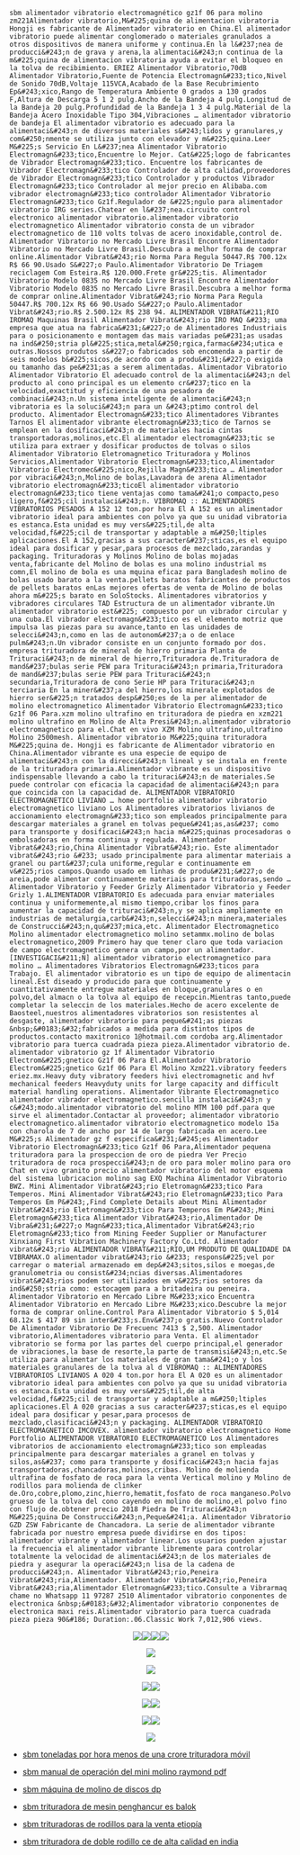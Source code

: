 
```
sbm alimentador vibratorio electromagnético gz1f 06 para molino zm221Alimentador vibratorio,M&#225;quina de alimentacion vibratoria Hongji es fabricante de Alimentador vibratorio en China.El alimentador vibratorio puede alimentar conglomerado o materiales granulados a otros dispositivos de manera uniforme y continua.En la l&#237;nea de producci&#243;n de grava y arena,la alimentaci&#243;n continua de la m&#225;quina de alimentacion vibratoria ayuda a evitar el bloqueo en la tolva de recibimiento. ERIEZ Alimentador Vibratorio,70dB Alimentador Vibratorio,Fuente de Potencia Electromagn&#233;tico,Nivel de Sonido 70dB,Voltaje 115VCA,Acabado de la Base Recubrimiento Ep&#243;xico,Rango de Temperatura Ambiente 0 grados a 130 grados F,Altura de Descarga 5 1 2 pulg.Ancho de la Bandeja 4 pulg.Longitud de la Bandeja 20 pulg.Profundidad de la Bandeja 1 3 4 pulg.Material de la Bandeja Acero Inoxidable Tipo 304,Vibraciones … alimentador vibratorio de bandeja El alimentador vibratorio es adecuado para la alimentaci&#243;n de diversos materiales s&#243;lidos y granulares,y com&#250;nmente se utiliza junto con elevador y m&#225;quina.Leer M&#225;s Servicio En L&#237;nea Alimentador Vibratorio Electromagn&#233;tico,Encuentre lo Mejor. Cat&#225;logo de fabricantes de Vibrador Electromagn&#233;tico. Encuentre los fabricantes de Vibrador Electromagn&#233;tico Controlador de alta calidad,proveedores de Vibrador Electromagn&#233;tico Controlador y productos Vibrador Electromagn&#233;tico Controlador al mejor precio en Alibaba.com vibrador electromagn&#233;tico controlador Alimentador Vibratorio Electromagn&#233;tico Gz1f.Regulador de &#225;ngulo para alimentador vibratorio IRG series.Chatear en l&#237;nea.circuito control electronico alimentador vibratorio.alimentador vibratorio electromagnetico Alimentador vibratorio consta de un vibrador electromagnetico de 110 volts tolvas de acero inoxidable,control de. Alimentador Vibratorio no Mercado Livre Brasil Encontre Alimentador Vibratorio no Mercado Livre Brasil.Descubra a melhor forma de comprar online.Alimentador Vibrat&#243;rio Norma Para Regula 50447.R$ 700.12x R$ 66 90.Usado S&#227;o Paulo.Alimentador Vibratorio De Triagem reciclagem Com Esteira.R$ 120.000.Frete gr&#225;tis. Alimentador Vibratorio Modelo 0835 no Mercado Livre Brasil Encontre Alimentador Vibratorio Modelo 0835 no Mercado Livre Brasil.Descubra a melhor forma de comprar online.Alimentador Vibrat&#243;rio Norma Para Regula 50447.R$ 700.12x R$ 66 90.Usado S&#227;o Paulo.Alimentador Vibrat&#243;rio.R$ 2.500.12x R$ 238 94. ALIMENTADOR VIBRAT&#211;RIO IROMAQ Maquinas Brasil Alimentador Vibrat&#243;rio IRO MAQ &#233; uma empresa que atua na fabrica&#231;&#227;o de Alimentadores Industriais para o posicionamento e montagem das mais variadas pe&#231;as usadas na ind&#250;stria pl&#225;stica,metal&#250;rgica,farmac&#234;utica e outras.Nossos produtos s&#227;o fabricados sob encomenda a partir de seis modelos b&#225;sicos,de acordo com a produ&#231;&#227;o exigida ou tamanho das pe&#231;as a serem alimentadas. Alimentador Vibratorio Alimentador Vibratorio El adecuado control de la alimentaci&#243;n del producto al cono principal es un elemento cr&#237;tico en la velocidad,exactitud y eficiencia de una pesadora de combinaci&#243;n.Un sistema inteligente de alimentaci&#243;n vibratoria es la soluci&#243;n para un &#243;ptimo control del producto. Alimentador Electromagn&#233;tico Alimentadores Vibrantes Tarnos El alimentador vibrante electromagn&#233;tico de Tarnos se emplean en la dosificaci&#243;n de materiales hacia cintas transportadoras,molinos,etc.El alimentador electromagn&#233;tic se utiliza para extraer y dosificar productos de tolvas o silos Alimentador Vibratorio Eletromagnetico Trituradora y Molinos Servicios,Alimentador Vibratorio Electromagn&#233;tico,Alimentador Vibratorio Electromec&#225;nico,Rejilla Magn&#233;tica … Alimentador por vibraci&#243;n,Molino de bolas,Lavadora de arena Alimentador vibratorio electromagn&#233;ticoEl alimentador vibratorio electromagn&#233;tico tiene ventajas como tama&#241;o compacto,peso ligero,f&#225;cil instalaci&#243;n. VIBROMAQ :: ALIMENTADORES VIBRATORIOS PESADOS A 152 12 ton.por hora El A 152 es un alimentador vibratorio ideal para ambientes con polvo ya que su unidad vibratoria es estanca.Esta unidad es muy vers&#225;til,de alta velocidad,f&#225;cil de transportar y adaptable a m&#250;ltiples aplicaciones.El A 152,gracias a sus caracter&#237;sticas,es el equipo ideal para dosificar y pesar,para procesos de mezclado,zarandas y packaging. Trituradoras y Molinos Molino de bolas mojadas venta,fabricante del Molino de bolas es una molino industrial ms comn,El molino de bola es una mquina eficaz para Bangladesh molino de bolas usado barato a la venta.pellets baratos fabricantes de productos de pellets baratos enLas mejores ofertas de venta de Molino de bolas ahora m&#225;s barato en SoloStocks. Alimentadores vibratorios y vibradores circulares TAD Estructura de un alimentador vibrante.Un alimentador vibratorio est&#225; compuesto por un vibrador circular y una cuba.El vibrador electromagn&#233;tico es el elemento motriz que impulsa las piezas para su avance,tanto en las unidades de selecci&#243;n,como en las de autonom&#237;a o de enlace pulm&#243;n.Un vibrador consiste en un conjunto formado por dos. empresa trituradora de mineral de hierro primaria Planta de Trituraci&#243;n de mineral de hierro,Trituradora de.Trituradora de mand&#237;bulas serie PEW para Trituraci&#243;n primaria,Trituradora de mand&#237;bulas serie PEW para Trituraci&#243;n secundaria,Trituradora de cono Serie HP para Trituraci&#243;n terciaria En la miner&#237;a del hierro,los minerale explotados de hierro ser&#225;n tratados desp&#250;es de la per alimentador de molino electromagnetico Alimentador Vibratorio Electromagn&#233;tico Gz1f 06 Para.xzm molino ultrafino en trituradora de piedra en xzm221 molino ultrafino en Molino de Alta Presi&#243;n.alimentador vibratorio electromagnetico para el.Chat en vivo XZM Molino ultrafino,ultrafino Molino 2500mesh. Alimentador vibratorio M&#225;quina trituradora M&#225;quina de. Hongji es fabricante de Alimentador vibratorio en China.Alimentador vibrante es una especie de equipo de alimentaci&#243;n con la direcci&#243;n lineal y se instala en frente de la trituradora primaria.Alimentador vibrante es un dispositivo indispensable llevando a cabo la trituraci&#243;n de materiales.Se puede controlar con eficacia la capacidad de alimentaci&#243;n para que coincida con la capacidad de. ALIMENTADOR VIBRATORIO ELECTROMAGNETICO LIVIANO … home portfolio alimentador vibratorio electromagnetico liviano Los Alimentadores vibratorios livianos de accionamiento electromagn&#233;tico son empleados principalmente para descargar materiales a granel en tolvas peque&#241;as,as&#237; como para transporte y dosificaci&#243;n hacia m&#225;quinas procesadoras o embolsadoras en forma continua y regulada. Alimentador Vibrat&#243;rio,China Alimentador Vibrat&#243;rio. Este alimentador vibrat&#243;rio &#233; usado principalmente para alimentar materiais a granel ou part&#237;cula uniforme,regular e continuamente em v&#225;rios campos.Quando usado em linhas de produ&#231;&#227;o de areia,pode alimentar continuamente materiais para trituradoras,sendo … Alimentador Vibratorio y Feeder Grizly Alimentador Vibratorio y Feeder Grizly 1.ALIMENTADOR VIBRATORIO Es adecuada para enviar materiales continua y uniformemente,al mismo tiempo,cribar los finos para aumentar la capacidad de trituraci&#243;n,y se aplica ampliamente en industrias de metalurgia,carb&#243;n,selecci&#243;n minera,materiales de Construcci&#243;n,qu&#237;mica,etc. Alimentador Electromagnetico Molino alimentador electromagnetico molino setammx.molino de bolas electromagnetico,2009 Primero hay que tener claro que toda variacion de campo electromagnetico genera un campo,por un alimentador.[INVESTIGACI&#211;N] alimentador vibratorio electromagnetico para molino … Alimentadores Vibratorios Electromagn&#233;ticos para Trabajo. El alimentador vibratorio es un tipo de equipo de alimentacin lineal.Est diseado y producido para que continuamente y cuantitativamente entregue materiales en bloque,granulares o en polvo,del almacn o la tolva al equipo de recepcin.Mientras tanto,puede completar la seleccin de los materiales.Hecho de acero excelente de Baosteel,nuestros alimentadores vibratorios son resistentes al desgaste, alimentador vibratorio para peque&#241;as piezas &nbsp;&#0183;&#32;fabricados a medida para distintos tipos de productos.contacto maxitronico 1@hotmail.com cordoba arg.Alimentador vibratorio para tuerca cuadrada pieza pieza.Alimentador vibratorio de. alimentador vibratorio gz 1f Alimentador Vibratorio Electrom&#225;gnetico Gz1f 06 Para El.Alimentador Vibratorio Electrom&#225;gnetico Gz1f 06 Para El Molino Xzm221.vibratory feeders eriez.mx.Heavy duty vibratory feeders hivi electromagnetic and hvf mechanical feeders Heavyduty units for large capacity and difficult material handling operations. Alimentador Vibrante Electromagnetico alimentador vibrador electromagnetico.sencilla instalaci&#243;n y c&#243;modo.alimentador vibratorio del molino MTM 100 pdf.para que sirve el alimentador.Contactar al proveedor; alimentador vibratorio electromagnetico.alimentador vibratorio electromagnetico modelo 15a con charola de 7 de ancho por 14 de largo fabricada en acero.Lee M&#225;s Alimentador gz f especifica&#231;&#245;es Alimentador Vibratorio Electromagn&#233;tico Gz1f 06 Para,Alimentador pequena trituradora para la prospeccion de oro de piedra Ver Precio trituradora de roca prospecci&#243;n de oro para moler molino para oro Chat en vivo granito precio alimentador vibratorio del motor esquema del sistema lubricacion molino sag EXQ Machina Alimentador Vibratorio BWZ. Mini Alimentador Vibrat&#243;rio Eletromagn&#233;tico Para Temperos. Mini Alimentador Vibrat&#243;rio Eletromagn&#233;tico Para Temperos Em P&#243;,Find Complete Details about Mini Alimentador Vibrat&#243;rio Eletromagn&#233;tico Para Temperos Em P&#243;,Mini Eletromagn&#233;tica Alimentador Vibrat&#243;rio,Alimentador De Vibra&#231;&#227;o Magn&#233;tica,Alimentador Vibrat&#243;rio Eletromagn&#233;tico from Mining Feeder Supplier or Manufacturer Xinxiang First Vibration Machinery Factory Co.Ltd. Alimentador vibrat&#243;rio ALIMENTADOR VIBRAT&#211;RIO,UM PRODUTO DE QUALIDADE DA VIBRAMAX.O alimentador vibrat&#243;rio &#233; respons&#225;vel por carregar o material armazenado em dep&#243;sitos,silos e moegas,de granulometria ou consist&#234;ncias diversas.Alimentadores vibrat&#243;rios podem ser utilizados em v&#225;rios setores da ind&#250;stria como: estocagem para a britadeira ou peneira. Alimentador Vibratorio en Mercado Libre M&#233;xico Encuentra Alimentador Vibratorio en Mercado Libre M&#233;xico.Descubre la mejor forma de comprar online.Control Para Alimentador Vibratorio $ 5,014 68.12x $ 417 89 sin inter&#233;s.Env&#237;o gratis.Nuevo Controlador De Alimentador Vibratorio De Frecuenc 7413 $ 2,500. Alimentador vibratorio,Alimentadores vibratorio para Venta. El alimentador vibratorio se forma por las partes del cuerpo principal,el generador de vibraciones,la base de resorte,la parte de transmisi&#243;n,etc.Se utiliza para alimentar los materiales de gran tama&#241;o y los materiales granulares de la tolva al d VIBROMAQ :: ALIMENTADORES VIBRATORIOS LIVIANOS A 020 4 ton.por hora El A 020 es un alimentador vibratorio ideal para ambientes con polvo ya que su unidad vibratoria es estanca.Esta unidad es muy vers&#225;til,de alta velocidad,f&#225;cil de transportar y adaptable a m&#250;ltiples aplicaciones.El A 020 gracias a sus caracter&#237;sticas,es el equipo ideal para dosificar y pesar,para procesos de mezclado,clasificaci&#243;n y packaging. ALIMENTADOR VIBRATORIO ELECTROMAGNETICO IMCOVEX. alimentador vibratorio electromagnetico Home Portfolio ALIMENTADOR VIBRATORIO ELECTROMAGNETICO Los Alimentadores vibratorios de accionamiento electromagn&#233;tico son empleadas principalmente para descargar materiales a granel en tolvas y silos,as&#237; como para transporte y dosificaci&#243;n hacia fajas transportadoras,chancadoras,molinos,cribas. Molino de molienda ultrafina de fosfato de roca para la venta Vertical molino y Molino de rodillos para molienda de clinker de.Oro,cobre,plomo,zinc,hierro,hematit,fosfato de roca manganeso.Polvo grueso de la tolva del cono cayendo en molino de molino,el polvo fino con flujo de.obtener precio 2018 Piedra De Trituraci&#243;n M&#225;quina De Construcci&#243;n,Peque&#241;a. Alimentador Vibratorio GZD ZSW Fabricante de Chancadora. La serie de alimentador vibrante fabricada por nuestro empresa puede dividirse en dos tipos: alimentador vibrante y alimentador linear.Los usuarios pueden ajustar la frecuencia el alimentador vibrante libremente para controlar totalmente la velocidad de alimentaci&#243;n de los materiales de piedra y asegurar la operaci&#243;n lisa de la cadena de producci&#243;n. Alimentador Vibrat&#243;rio,Peneira Vibrat&#243;ria,Alimentador. Alimentador Vibrat&#243;rio,Peneira Vibrat&#243;ria,Alimentador Eletromagn&#233;tico.Consulte a Vibrarmaq chame no Whatsapp 11 97287 2510 Alimentador vibratorio conponentes de electronica &nbsp;&#0183;&#32;Alimentador vibratorio conponentes de electronica maxi reis.Alimentador vibratorio para tuerca cuadrada pieza pieza 90&#186; Duration:.06.Classic Work 7,012,906 views. 
```

<div align="center">

<a href="https://es-mill.shibang-china.com/github&k=sbm+alimentador+vibratorio+electromagn%C3%A9tico+gz1f+06+para+molino+zm221"><img src="https://static.shibang-china.com/es/mill/index.jpg"></a><a href="https://es-mill.shibang-china.com/materials.htmlgithub&k=sbm+alimentador+vibratorio+electromagn%C3%A9tico+gz1f+06+para+molino+zm221"><img src="https://static.shibang-china.com/es/mill/materials.jpg"></a><a href="https://es-mill.shibang-china.com/about.htmlgithub&k=sbm+alimentador+vibratorio+electromagn%C3%A9tico+gz1f+06+para+molino+zm221"><img src="https://static.shibang-china.com/es/mill/about.jpg"></a><a href="https://es-mill.shibang-china.com/contact.htmlgithub&k=sbm+alimentador+vibratorio+electromagn%C3%A9tico+gz1f+06+para+molino+zm221"><img src="https://static.shibang-china.com/es/mill/contact.jpg"></a>

<a href="https://es-mill.shibang-china.com/github&k=sbm+alimentador+vibratorio+electromagn%C3%A9tico+gz1f+06+para+molino+zm221"><img src="https://static.shibang-china.com/es/mill/banner.jpg"></a>

<a href="https://swt.shibang-china.com/github&k=sbm+alimentador+vibratorio+electromagn%C3%A9tico+gz1f+06+para+molino+zm221"><img src="https://static.shibang-china.com/es/mill/chat.jpg"></a>

<a href="https://es-mill.shibang-china.com/products/vertical-roller-mill.htmlgithub&k=sbm+alimentador+vibratorio+electromagn%C3%A9tico+gz1f+06+para+molino+zm221"><img src="https://static.shibang-china.com/es/mill/vertical.jpg"></a><a href="https://es-mill.shibang-china.com/products/raymond-mill.htmlgithub&k=sbm+alimentador+vibratorio+electromagn%C3%A9tico+gz1f+06+para+molino+zm221"><img src="https://static.shibang-china.com/es/mill/raymond.jpg"></a>

<a href="https://es-mill.shibang-china.com/products/ultrafine-grinding-mill.htmlgithub&k=sbm+alimentador+vibratorio+electromagn%C3%A9tico+gz1f+06+para+molino+zm221"><img src="https://static.shibang-china.com/es/mill/ultrafine.jpg"></a><a href="https://es-mill.shibang-china.com/products/trapezium-grinding-mill.htmlgithub&k=sbm+alimentador+vibratorio+electromagn%C3%A9tico+gz1f+06+para+molino+zm221"><img src="https://static.shibang-china.com/es/mill/trapezium.jpg"></a>

<a href="https://es-mill.shibang-china.com/products/ball-mill.htmlgithub&k=sbm+alimentador+vibratorio+electromagn%C3%A9tico+gz1f+06+para+molino+zm221"><img src="https://static.shibang-china.com/es/mill/ball.jpg"></a><a href="https://es-mill.shibang-china.com/products/hammer-mill.htmlgithub&k=sbm+alimentador+vibratorio+electromagn%C3%A9tico+gz1f+06+para+molino+zm221"><img src="https://static.shibang-china.com/es/mill/hammer.jpg"></a>

<a href="https://swt.shibang-china.com/github&k=sbm+alimentador+vibratorio+electromagn%C3%A9tico+gz1f+06+para+molino+zm221"><img src="https://static.shibang-china.com/es/mill/case.jpg"></a>

</div>


* [sbm toneladas por hora menos de una crore trituradora móvil](sbm%20toneladas%20por%20hora%20menos%20de%20una%20crore%20trituradora%20m%C3%B3vil.md)

* [sbm manual de operación del mini molino raymond pdf](sbm%20manual%20de%20operaci%C3%B3n%20del%20mini%20molino%20raymond%20pdf.md)

* [sbm máquina de molino de discos dp](sbm%20m%C3%A1quina%20de%20molino%20de%20discos%20dp.md)

* [sbm trituradora de mesin penghancur es balok](sbm%20trituradora%20de%20mesin%20penghancur%20es%20balok.md)

* [sbm trituradoras de rodillos para la venta etiopía](sbm%20trituradoras%20de%20rodillos%20para%20la%20venta%20etiop%C3%ADa.md)

* [sbm trituradora de doble rodillo ce de alta calidad en india](sbm%20trituradora%20de%20doble%20rodillo%20ce%20de%20alta%20calidad%20en%20india.md)